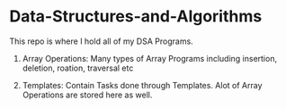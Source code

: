 # Data-Structures-and-Algorithms
This repo is where I hold all of my DSA Programs.

1. Array Operations:
   Many types of Array Programs including insertion, deletion, roation, traversal etc

2. Templates:
   Contain Tasks done through Templates. Alot of Array Operations are stored here as well.
